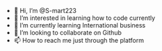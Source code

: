 - 👋 Hi, I’m @S-mart223
- 👀 I’m interested in learning how to code currently
- 🌱 I’m currently learning International business
- 💞️ I’m looking to collaborate on Github
- 📫 How to reach me just through the platform

<!---
S-mart223/S-mart223 is a ✨ special ✨ repository because its `README.md` (this file) appears on your GitHub profile.
You can click the Preview link to take a look at your changes.
--->
